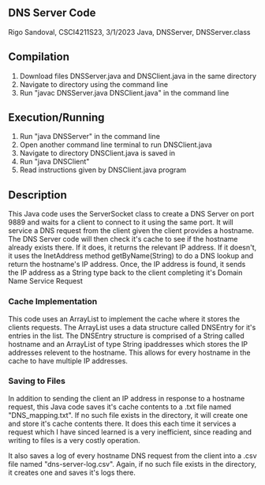 ## DNS Server Code

Rigo Sandoval, CSCI4211S23, 3/1/2023
Java, DNSServer, DNSServer.class

## Compilation
1. Download files DNSServer.java and DNSClient.java in the same directory
3. Navigate to directory using the command line
4. Run "javac DNSServer.java DNSClient.java" in the command line

## Execution/Running
1. Run "java DNSServer" in the command line
2. Open another command line terminal to run DNSClient.java
3. Navigate to directory DNSClient.java is saved in
4. Run "java DNSClient"
5. Read instructions given by DNSClient.java program

## Description
This Java code uses the ServerSocket class to create a DNS Server on port 9889 and waits for a client to connect to it using the same port. It will service a DNS request from the client given the client provides a hostname. The DNS Server code will then check it's cache to see if the hostname already exists there. If it does, it returns the relevant IP address. If it doesn't, it uses the InetAddress method getByName(String) to do a DNS lookup and return the hostname's IP address. Once, the IP address is found, it sends the IP address as a String type back to the client completing it's Domain Name Service Request

### Cache Implementation
This code uses an ArrayList to implement the cache where it stores the clients requests. The ArrayList uses a data structure called DNSEntry for it's entries in the list. The DNSEntry structure is comprised of a String called hostname and an ArrayList of type String ipaddresses which stores the IP addresses relevent to the hostname. This allows for every hostname in the cache to have multiple IP addresses.

### Saving to Files
In addition to sending the client an IP address in response to a hostname request, this Java code saves it's cache contents to a .txt file named "DNS_mapping.txt". If no such file exists in the directory, it will create one and store it's cache contents there. It does this each time it services a request which I have sinced learned is a very inefficient, since reading and writing to files is a very costly operation.

It also saves a log of every hostname DNS request from the client into a .csv file named "dns-server-log.csv". Again, if no such file exists in the directory, it creates one and saves it's logs there.
